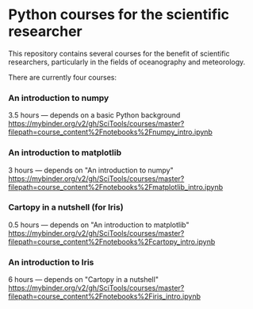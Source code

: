 Python courses for the scientific researcher
============================================

This repository contains several courses for the benefit of scientific researchers,
particularly in the fields of oceanography and meteorology.

There are currently four courses:

### An introduction to numpy
3.5 hours &mdash; depends on a basic Python background  
https://mybinder.org/v2/gh/SciTools/courses/master?filepath=course_content%2Fnotebooks%2Fnumpy_intro.ipynb

### An introduction to matplotlib
3 hours &mdash; depends on "An introduction to numpy"  
https://mybinder.org/v2/gh/SciTools/courses/master?filepath=course_content%2Fnotebooks%2Fmatplotlib_intro.ipynb

### Cartopy in a nutshell (for Iris)
0.5 hours &mdash; depends on "An introduction to matplotlib"  
https://mybinder.org/v2/gh/SciTools/courses/master?filepath=course_content%2Fnotebooks%2Fcartopy_intro.ipynb

### An introduction to Iris
6 hours &mdash; depends on "Cartopy in a nutshell"  
https://mybinder.org/v2/gh/SciTools/courses/master?filepath=course_content%2Fnotebooks%2Firis_intro.ipynb
